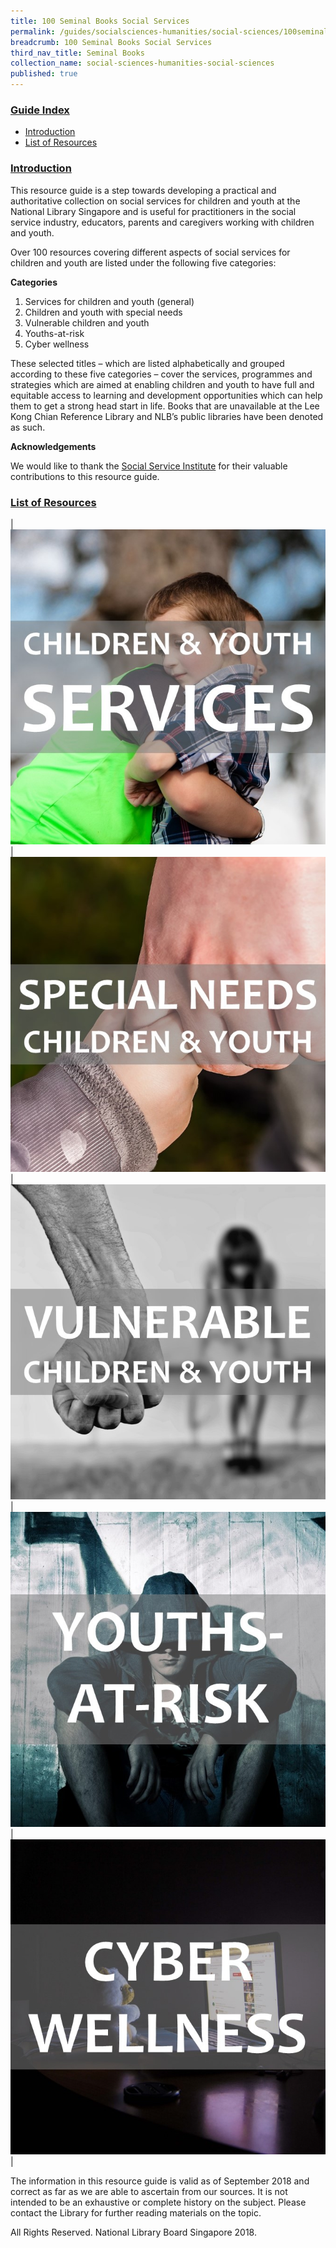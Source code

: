 ```yaml
---
title: 100 Seminal Books Social Services 
permalink: /guides/socialsciences-humanities/social-sciences/100seminalbooks/social-services
breadcrumb: 100 Seminal Books Social Services 
third_nav_title: Seminal Books
collection_name: social-sciences-humanities-social-sciences
published: true
---
```


### <u>Guide Index</u>

* [Introduction](#introduction)
* [List of Resources](#list-of-resources)


### <u>Introduction</u>

This resource guide is a step towards developing a practical and authoritative collection on social services for children and youth at the National Library Singapore and is useful for practitioners in the social service industry, educators, parents and caregivers working with children and youth.

Over 100 resources covering different aspects of social services for children and youth are listed under the following five categories:

**Categories**

1.	Services for children and youth (general)
2.	Children and youth with special needs
3.	Vulnerable children and youth
4.	Youths-at-risk
5.	Cyber wellness

These selected titles – which are listed alphabetically and grouped according to these five categories – cover the services, programmes and strategies which are aimed at enabling children and youth to have full and equitable access to learning and development opportunities which can help them to get a strong head start in life. Books that are unavailable at the Lee Kong Chian Reference Library and NLB’s public libraries have been denoted as such.

**Acknowledgements**

We would like to thank the [Social Service Institute](https://www.ssi.sg/) for their valuable contributions to this resource guide.

### <u>List of Resources</u>

| <a href="/guides/socialsciences-humanities/social-sciences/100seminalbooks/vulnerable-children-and-youth-general"><img src="/images/temp/100seminalbooks/Children-and-Youth-Services.jpg"></a> | <a href="/guides/socialsciences-humanities/social-sciences/100seminalbooks/youth-with-special-needs"><img src="/images/temp/100seminalbooks/Special-Needs-Children-and-Youth.jpg"></a> | <a href="/guides/socialsciences-humanities/social-sciences/100seminalbooks/vulnerable-children-and-youth"><img src="/images/temp/100seminalbooks/Vulnerable-Children-and-Youth.jpg"></a> | <a href="/guides/socialsciences-humanities/social-sciences/100seminalbooks/youths-at-risk"><img src="/images/temp/100seminalbooks/Youths-at-Risk.jpg"></a> | <a href="/guides/socialsciences-humanities/social-sciences/100seminalbooks/cyber-wellness"><img src="/images/temp/100seminalbooks/Cyber-Wellness.jpg"></a> |


The information in this resource guide is valid as of September 2018 and correct as far as we are able to ascertain from our sources. It is not intended to be an exhaustive or complete history on the subject. Please contact the Library for further reading materials on the topic.

All Rights Reserved. National Library Board Singapore 2018.